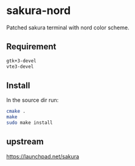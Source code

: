 # sakura-nord
Patched sakura terminal with nord color scheme.

## Requirement

```sh
gtk+3-devel
vte3-devel
```

## Install

In the source dir run:

```sh
cmake .
make 
sudo make install
```


## upstream
https://launchpad.net/sakura


